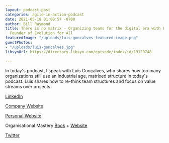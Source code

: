 ```yaml
---
layout: podcast-post
categories: agile-in-action-podcast
date: 2021-05-18 01:00:57 -0700
author: Bill Raymond
title: There is no matrix - Organizing teams for the digital era with Luis Gonçalves,
  Founder of Evolution for All
featuredImage: "/uploads/luis-goncalves-featured-image.png"
guestPhotos:
- "/uploads/luis-goncalves.jpg"
libsynUrl: https://directory.libsyn.com/episode/index/id/19129748

---
```

In today's podcast, I speak with Luis Gonçalves, who shares how too many organizations still use an industrial age, matrixed structure in today's podcast. Luis shares how to re-think team structures and focus on value streams over projects.

[LinkedIn](linkedin.com/in/luismsg "LinkedIn")

[Company Website](evolution4all.com "Company Website")

[Personal Website](luis-goncalves.com "Personal Website")

Organisational Mastery [Book](https://www.amazon.com/Organisational-Mastery-development-blueprint-executive-ebook/dp/B07X8KYZ1K/ref=sr_1_1?dchild=1&keywords=organisational+mastery&qid=1621230592&sr=8-1 "Book") + [Website ](https://www.organisationalmastery.com/ "Website")

[Twitter](https://twitter.com/lgoncalves1979 "Twitter")